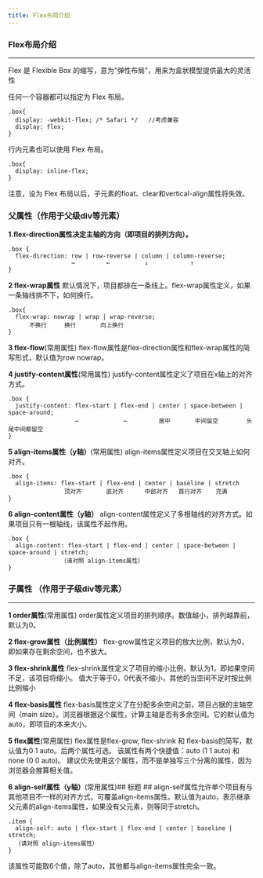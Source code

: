 ```yaml
---
title: Flex布局介绍
---
```

### **Flex布局介绍**

---------------------------------------------------------------

Flex 是 Flexible Box 的缩写，意为"弹性布局"，用来为盒状模型提供最大的灵活性

任何一个容器都可以指定为 Flex 布局。
```
.box{
  display: -webkit-flex; /* Safari */   //考虑兼容
  display: flex;
}
```

行内元素也可以使用 Flex 布局。
```
.box{
  display: inline-flex;
}
```
注意，设为 Flex 布局以后，子元素的float、clear和vertical-align属性将失效。

### 父属性（作用于父级div等元素）


**1.flex-direction属性决定主轴的方向（即项目的排列方向）。**
```
.box {
  flex-direction: row | row-reverse | column | column-reverse;
                  →         ←          ↓            ↑
}
```
**2 flex-wrap属性**
默认情况下，项目都排在一条线上。flex-wrap属性定义，如果一条轴线排不下，如何换行。
```
.box{
  flex-wrap: nowrap | wrap | wrap-reverse;
      不换行     换行       向上换行
}
```
**3 flex-flow**(常用属性)
flex-flow属性是flex-direction属性和flex-wrap属性的简写形式，默认值为row nowrap。

**4 justify-content属性**(常用属性)
justify-content属性定义了项目在x轴上的对齐方式。
```
.box {
  justify-content: flex-start | flex-end | center | space-between | space-around;
                   →             ←         居中       中间留空        头尾中间都留空
}
```
**5 align-items属性（y轴）**(常用属性)
align-items属性定义项目在交叉轴上如何对齐。
```
.box {
  align-items: flex-start | flex-end | center | baseline | stretch 
                顶对齐       底对齐      中部对齐   首行对齐    充满
}
```                   
**6 align-content属性（y轴）**
align-content属性定义了多根轴线的对齐方式。如果项目只有一根轴线，该属性不起作用。
```
.box {
  align-content: flex-start | flex-end | center | space-between | space-around | stretch;
               （请对照 align-items属性）
}
```
### 子属性 （作用于子级div等元素）
-----------------

**1 order属性**(常用属性)
order属性定义项目的排列顺序。数值越小，排列越靠前，默认为0。

**2 flex-grow属性（比例属性）**
flex-grow属性定义项目的放大比例，默认为0，即如果存在剩余空间，也不放大。

**3 flex-shrink属性**
flex-shrink属性定义了项目的缩小比例，默认为1，即如果空间不足，该项目将缩小。
值大于等于0，0代表不缩小，其他的当空间不足时按比例比例缩小

**4 flex-basis属性**
flex-basis属性定义了在分配多余空间之前，项目占据的主轴空间（main size）。浏览器根据这个属性，计算主轴是否有多余空间。它的默认值为auto，即项目的本来大小。

**5 flex属性**(常用属性)
flex属性是flex-grow, flex-shrink 和 flex-basis的简写，默认值为0 1 auto。后两个属性可选。
该属性有两个快捷值：auto (1 1 auto) 和 none (0 0 auto)。
建议优先使用这个属性，而不是单独写三个分离的属性，因为浏览器会推算相关值。

**6 align-self属性（y轴）**(常用属性)## 标题 ##
align-self属性允许单个项目有与其他项目不一样的对齐方式，可覆盖align-items属性。默认值为auto，表示继承父元素的align-items属性，如果没有父元素，则等同于stretch。
```
.item {
  align-self: auto | flex-start | flex-end | center | baseline | stretch;
  （请对照 align-items属性）
}
```
该属性可能取6个值，除了auto，其他都与align-items属性完全一致。
